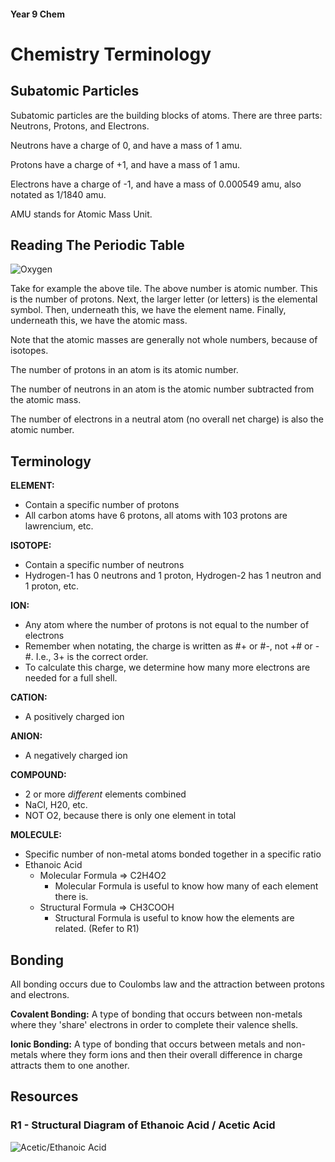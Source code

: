 <head>
  <title>Yr 9 Chem: Chemistry Fundamentals</title>
</head>

#### Year 9 Chem

# Chemistry Terminology

## Subatomic Particles

Subatomic particles are the building blocks of atoms. There are three parts: Neutrons, Protons, and Electrons.

Neutrons have a charge of 0, and have a mass of 1 amu.

Protons have a charge of +1, and have a mass of 1 amu.

Electrons have a charge of -1, and have a mass of 0.000549 amu, also notated as 1/1840 amu.

AMU stands for Atomic Mass Unit.

## Reading The Periodic Table

![Oxygen](https://github.com/harzavad/the-merchant/assets/133340321/94ecf9d6-8285-4649-9127-48a038e18d02)

Take for example the above tile. The above number is atomic number. This is the number of protons. Next, the larger letter (or letters) is the elemental symbol. Then, underneath this, we have the element name. Finally, underneath this, we have the atomic mass.

Note that the atomic masses are generally not whole numbers, because of isotopes.

The number of protons in an atom is its atomic number.

The number of neutrons in an atom is the atomic number subtracted from the atomic mass.

The number of electrons in a neutral atom (no overall net charge) is also the atomic number.

## Terminology

__ELEMENT:__

- Contain a specific number of protons
- All carbon atoms have 6 protons, all atoms with 103 protons are lawrencium, etc.

__ISOTOPE:__

- Contain a specific number of neutrons
- Hydrogen-1 has 0 neutrons and 1 proton, Hydrogen-2 has 1 neutron and 1 proton, etc.

__ION:__

- Any atom where the number of protons is not equal to the number of electrons
- Remember when notating, the charge is written as #+ or #-, not +# or -#. I.e., 3+ is the correct order.
- To calculate this charge, we determine how many more electrons are needed for a full shell.

__CATION:__

- A positively charged ion

__ANION:__

- A negatively charged ion

__COMPOUND:__

- 2 or more *different* elements combined
- NaCl, H20, etc.
- NOT O2, because there is only one element in total

__MOLECULE:__

- Specific number of non-metal atoms bonded together in a specific ratio
- Ethanoic Acid
  - Molecular Formula ⇒ C2H4O2
    - Molecular Formula is useful to know how many of each element there is.
  - Structural Formula ⇒ CH3COOH
    - Structural Formula is useful to know how the elements are related. (Refer to R1)

## Bonding

All bonding occurs due to Coulombs law and the attraction between protons and electrons.

__Covalent Bonding:__ A type of bonding that occurs between non-metals where they 'share' electrons in order to complete their valence shells.

__Ionic Bonding:__ A type of bonding that occurs between metals and non-metals where they form ions and then their overall difference in charge attracts them to one another.

## Resources

### R1 - Structural Diagram of Ethanoic Acid / Acetic Acid

![Acetic/Ethanoic Acid](https://github.com/harzavad/the-merchant/assets/133340321/30440cad-25bd-4b89-8bb3-e3842c55806c)

